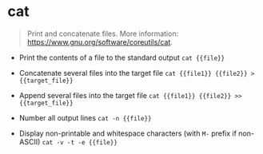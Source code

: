 # cat
> Print and concatenate files.
> More information: <https://www.gnu.org/software/coreutils/cat>.

- Print the contents of a file to the standard output
`cat {{file}}`

- Concatenate several files into the target file
`cat {{file1}} {{file2}} > {{target_file}}`

- Append several files into the target file
`cat {{file1}} {{file2}} >> {{target_file}}`

- Number all output lines
`cat -n {{file}}`

- Display non-printable and whitespace characters (with `M-` prefix if non-ASCII)
`cat -v -t -e {{file}}`
